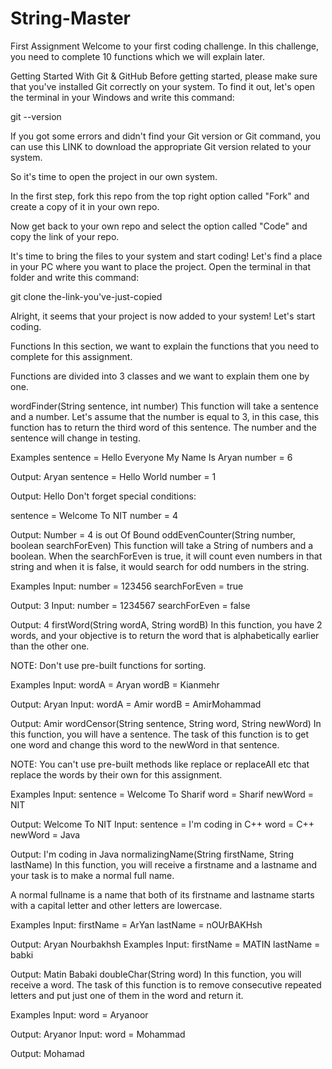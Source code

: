 
# String-Master
First Assignment
Welcome to your first coding challenge. In this challenge, you need to complete 10 functions which we will explain later.

Getting Started With Git & GitHub
Before getting started, please make sure that you've installed Git correctly on your system. To find it out, let's open the terminal in your Windows and write this command:

git --version

If you got some errors and didn't find your Git version or Git command, you can use this LINK to download the appropriate Git version related to your system.

So it's time to open the project in our own system.

In the first step, fork this repo from the top right option called "Fork" and create a copy of it in your own repo.

Now get back to your own repo and select the option called "Code" and copy the link of your repo.

It's time to bring the files to your system and start coding! Let's find a place in your PC where you want to place the project. Open the terminal in that folder and write this command:

git clone the-link-you've-just-copied

Alright, it seems that your project is now added to your system! Let's start coding.

Functions
In this section, we want to explain the functions that you need to complete for this assignment.

Functions are divided into 3 classes and we want to explain them one by one.

wordFinder(String sentence, int number)
This function will take a sentence and a number. Let's assume that the number is equal to 3, in this case, this function has to return the third word of this sentence. The number and the sentence will change in testing.

Examples
sentence = Hello Everyone My Name Is Aryan
number = 6

Output: Aryan
sentence = Hello World
number = 1

Output: Hello
Don't forget special conditions:

sentence = Welcome To NIT
number = 4

Output: Number = 4 is out Of Bound
oddEvenCounter(String number, boolean searchForEven)
This function will take a String of numbers and a boolean. When the searchForEven is true, it will count even numbers in that string and when it is false, it would search for odd numbers in the string.

Examples
Input:
number = 123456
searchForEven = true

Output: 3
Input:
number = 1234567
searchForEven = false

Output: 4
firstWord(String wordA, String wordB)
In this function, you have 2 words, and your objective is to return the word that is alphabetically earlier than the other one.

NOTE: Don't use pre-built functions for sorting.

Examples
Input:
wordA = Aryan
wordB = Kianmehr

Output: Aryan
Input:
wordA = Amir
wordB = AmirMohammad

Output: Amir
wordCensor(String sentence, String word, String newWord)
In this function, you will have a sentence. The task of this function is to get one word and change this word to the newWord in that sentence.

NOTE: You can't use pre-built methods like replace or replaceAll etc that replace the words by their own for this assignment.

Examples
Input:
sentence = Welcome To Sharif 
word = Sharif
newWord = NIT

Output: Welcome To NIT
Input:
sentence = I'm coding in C++
word = C++
newWord = Java

Output: I'm coding in Java
normalizingName(String firstName, String lastName)
In this function, you will receive a firstname and a lastname and your task is to make a normal full name.

A normal fullname is a name that both of its firstname and lastname starts with a capital letter and other letters are lowercase.

Examples
Input:
firstName = ArYan
lastName = nOUrBAKHsh

Output: Aryan Nourbakhsh
Examples
Input:
firstName = MATIN
lastName = babki

Output: Matin Babaki
doubleChar(String word)
In this function, you will receive a word. The task of this function is to remove consecutive repeated letters and put just one of them in the word and return it.

Examples
Input:
word = Aryanoor

Output: Aryanor
Input:
word = Mohammad

Output: Mohamad
